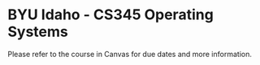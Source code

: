 # BYU Idaho - CS345 Operating Systems

Please refer to the course in Canvas for due dates and more information.
